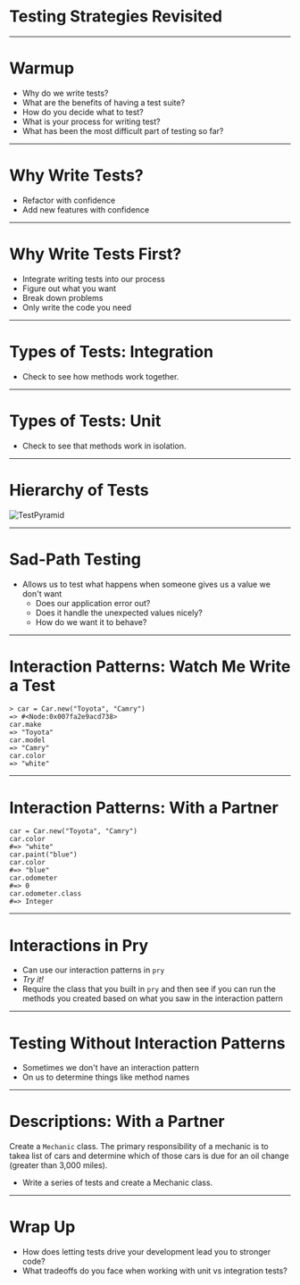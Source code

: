 # Testing Strategies Revisited

---

# Warmup

* Why do we write tests?
* What are the benefits of having a test suite?
* How do you decide what to test?
* What is your process for writing test?
* What has been the most difficult part of testing so far?

---

# Why Write Tests?

* Refactor with confidence
* Add new features with confidence

---

# Why Write Tests First?

* Integrate writing tests into our process
* Figure out what you want
* Break down problems
* Only write the code you need

---

# Types of Tests: Integration

* Check to see how methods work together.

---

# Types of Tests: Unit

* Check to see that methods work in isolation.

---

# Hierarchy of Tests

![TestPyramid](https://goo.gl/NYQcSd)

---

# Sad-Path Testing

* Allows us to test what happens when someone gives us a value we don't want
    * Does our application error out?
    * Does it handle the unexpected values nicely?
    * How do we want it to behave?

---

# Interaction Patterns: Watch Me Write a Test

```
> car = Car.new("Toyota", "Camry")
=> #<Node:0x007fa2e9acd738>
car.make
=> "Toyota"
car.model
=> "Camry"
car.color
=> "white"
```

---

# Interaction Patterns: With a Partner

```
car = Car.new("Toyota", "Camry")
car.color
#=> "white"
car.paint("blue")
car.color
#=> "blue"
car.odometer
#=> 0
car.odometer.class
#=> Integer
```

---

# Interactions in Pry

* Can use our interaction patterns in `pry`
* *Try it!*
* Require the class that you built in `pry` and then see if you can run the methods you created based on what you saw in the interaction pattern

---

# Testing Without Interaction Patterns

* Sometimes we don't have an interaction pattern
* On us to determine things like method names

---

# Descriptions: With a Partner

Create a `Mechanic` class. The primary responsibility of a mechanic is to takea  list of cars and determine which of those cars is due for an oil change (greater than 3,000 miles).

* Write a series of tests and create a Mechanic class.

---

# Wrap Up

* How does letting tests drive your development lead you to stronger code?
* What tradeoffs do you face when working with unit vs integration tests?
